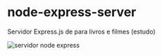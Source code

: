 # node-express-server
Servidor Express.js de para livros e filmes (estudo)


![servidor node express](https://github.com/GustavoPellanda/node-express-server/assets/129123498/6903d71f-dd87-42d2-96cf-3577bf301a9e)
